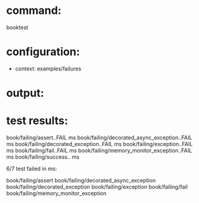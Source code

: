 # command:

booktest 

# configuration:

 * context: examples/failures

# output:


# test results:

  book/failing/assert..FAIL <number> ms
  book/failing/decorated_async_exception..FAIL <number> ms
  book/failing/decorated_exception..FAIL <number> ms
  book/failing/exception..FAIL <number> ms
  book/failing/fail..FAIL <number> ms
  book/failing/memory_monitor_exception..FAIL <number> ms
  book/failing/success..<number> ms

6/7 test failed in <number> ms:

  book/failing/assert
  book/failing/decorated_async_exception
  book/failing/decorated_exception
  book/failing/exception
  book/failing/fail
  book/failing/memory_monitor_exception


